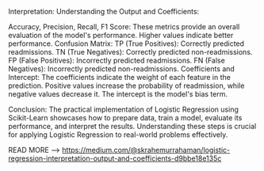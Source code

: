 Interpretation: Understanding the Output and Coefficients:

Accuracy, Precision, Recall, F1 Score: These metrics provide an overall evaluation of the model's performance. Higher values indicate better performance.
Confusion Matrix:
TP (True Positives): Correctly predicted readmissions.
TN (True Negatives): Correctly predicted non-readmissions.
FP (False Positives): Incorrectly predicted readmissions.
FN (False Negatives): Incorrectly predicted non-readmissions.
Coefficients and Intercept:
The coefficients indicate the weight of each feature in the prediction. Positive values increase the probability of readmission, while negative values decrease it.
The intercept is the model's bias term.

Conclusion:
The practical implementation of Logistic Regression using Scikit-Learn showcases how to prepare data, train a model, evaluate its performance, and interpret the results. Understanding these steps is crucial for applying Logistic Regression to real-world problems effectively.

READ MORE --> https://medium.com/@skrahemurrahaman/logistic-regression-interpretation-output-and-coefficients-d9bbe18e135c
